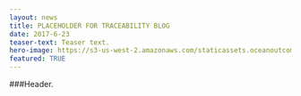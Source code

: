 ```yaml
---
layout: news
title: PLACEHOLDER FOR TRACEABILITY BLOG
date: 2017-6-23
teaser-text: Teaser text.
hero-image: https://s3-us-west-2.amazonaws.com/staticassets.oceanoutcomes.org/news+and+analysis/hero+images/committing-to-socially-responsible-seafood-hero.jpg
featured: TRUE
---
```

###Header. 
